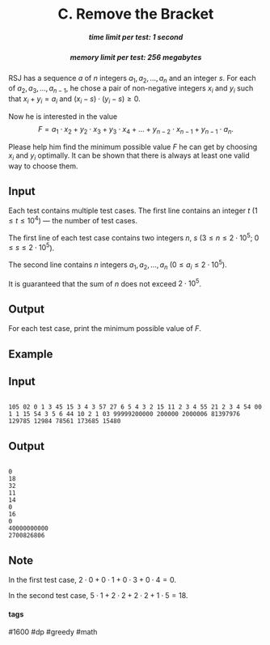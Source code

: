 <h1 style='text-align: center;'> C. Remove the Bracket</h1>

<h5 style='text-align: center;'>time limit per test: 1 second</h5>
<h5 style='text-align: center;'>memory limit per test: 256 megabytes</h5>

RSJ has a sequence $a$ of $n$ integers $a_1,a_2, \ldots, a_n$ and an integer $s$. For each of $a_2,a_3, \ldots, a_{n-1}$, he chose a pair of non-negative integers $x_i$ and $y_i$ such that $x_i+y_i=a_i$ and $(x_i-s) \cdot (y_i-s) \geq 0$.

Now he is interested in the value $$F = a_1 \cdot x_2+y_2 \cdot x_3+y_3 \cdot x_4 + \ldots + y_{n - 2} \cdot x_{n-1}+y_{n-1} \cdot a_n.$$

Please help him find the minimum possible value $F$ he can get by choosing $x_i$ and $y_i$ optimally. It can be shown that there is always at least one valid way to choose them.

## Input

Each test contains multiple test cases. The first line contains an integer $t$ ($1 \le t \le 10^4$) — the number of test cases.

The first line of each test case contains two integers $n$, $s$ ($3 \le n \le 2 \cdot 10^5$; $0 \le s \le 2 \cdot 10^5$).

The second line contains $n$ integers $a_1,a_2,\ldots,a_n$ ($0 \le a_i \le 2 \cdot 10^5$).

It is guaranteed that the sum of $n$ does not exceed $2 \cdot 10^5$.

## Output

For each test case, print the minimum possible value of $F$.

## Example

## Input


```

105 02 0 1 3 45 15 3 4 3 57 27 6 5 4 3 2 15 11 2 3 4 55 21 2 3 4 54 00 1 1 15 54 3 5 6 44 10 2 1 03 99999200000 200000 2000006 81397976 129785 12984 78561 173685 15480
```
## Output


```

0
18
32
11
14
0
16
0
40000000000
2700826806

```
## Note

In the first test case, $2\cdot 0+0\cdot 1+0\cdot 3+0\cdot 4 = 0$.

In the second test case, $5\cdot 1+2\cdot 2+2\cdot 2+1\cdot 5 = 18$.



#### tags 

#1600 #dp #greedy #math 